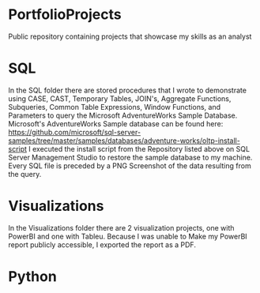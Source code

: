 # PortfolioProjects
Public repository containing projects that showcase my skills as an analyst

# SQL 
In the SQL folder there are stored procedures that I wrote to demonstrate using CASE, CAST, Temporary Tables, JOIN's,  Aggregate Functions, Subqueries, Common Table Expressions, Window Functions, and Parameters to query the Microsoft AdventureWorks Sample Database. Microsoft's AdventureWorks Sample database can be found here: https://github.com/microsoft/sql-server-samples/tree/master/samples/databases/adventure-works/oltp-install-script
I executed the install script from the Repository listed above on SQL Server Management Studio to restore the sample database
to my machine. Every SQL file is preceded by a PNG Screenshot of the data resulting from the query.

# Visualizations
In the Visualizations folder there are 2 visualization projects, one with PowerBI and one with Tableu.
Because I was unable to Make my PowerBI report publicly accessible, I exported the report as a PDF. 

# Python




